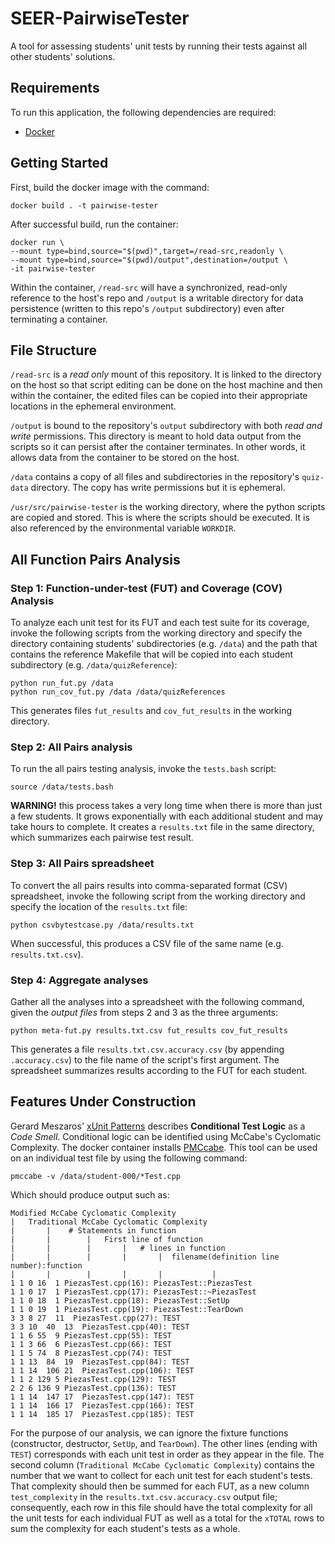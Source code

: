 # SEER-PairwiseTester

A tool for assessing students' unit tests by running their tests against all other students' solutions.

## Requirements

To run this application, the following dependencies are required:
* [Docker](www.docker.com)

## Getting Started

First, build the docker image with the command:

```
docker build . -t pairwise-tester
```

After successful build, run the container:

```
docker run \
--mount type=bind,source="$(pwd)",target=/read-src,readonly \
--mount type=bind,source="$(pwd)/output",destination=/output \
-it pairwise-tester
```

Within the container, `/read-src` will have a synchronized, read-only reference to the host's repo and `/output` is a writable directory for data persistence (written to this repo's `/output` subdirectory) even after terminating a container.

## File Structure

 `/read-src` is a *read only* mount of this repository. It is linked to the directory on the host so that script editing can be done on the host machine and then within the container, the edited files can be copied into their appropriate locations in the ephemeral environment.

`/output` is bound to the repository's `output` subdirectory with both *read and write* permissions. This directory is meant to hold data output from the scripts so it can persist after the container terminates. In other words, it allows data from the container to be stored on the host.

`/data` contains a copy of all files and subdirectories in the repository's `quiz-data` directory. The copy has write permissions but it is ephemeral.

`/usr/src/pairwise-tester` is the working directory, where the python scripts are copied and stored. This is where the scripts should be executed. It is also referenced by the environmental variable `WORKDIR`.


## All Function Pairs Analysis

### Step 1: Function-under-test (FUT) and Coverage (COV) Analysis

To analyze each unit test for its FUT and each test suite for its coverage, invoke the following scripts from the working directory and specify the directory containing students' subdirectories (e.g. `/data`) and the path that contains the reference Makefile that will be copied into each student subdirectory (e.g. `/data/quizReference`):

```
python run_fut.py /data
python run_cov_fut.py /data /data/quizReferences
```

This generates files `fut_results` and `cov_fut_results` in the working directory.

### Step 2: All Pairs analysis

To run the all pairs testing analysis, invoke the `tests.bash` script:

```
source /data/tests.bash
```

**WARNING!** this process takes a very long time when there is more than just a few students. It grows exponentially with each additional student and may take hours to complete. It creates a `results.txt` file in the same directory, which summarizes each pairwise test result.

### Step 3: All Pairs spreadsheet

To convert the all pairs results into comma-separated format (CSV) spreadsheet, invoke the following script from the working directory and specify the location of the `results.txt` file:

```
python csvbytestcase.py /data/results.txt
```

When successful, this produces a CSV file of the same name (e.g. `results.txt.csv`).


### Step 4: Aggregate analyses

Gather all the analyses into a spreadsheet with the following command, given the *output files* from steps 2 and 3 as the three arguments:

```
python meta-fut.py results.txt.csv fut_results cov_fut_results
```

This generates a file `results.txt.csv.accuracy.csv` (by appending `.accuracy.csv`) to the file name of the script's first argument. The spreadsheet summarizes results according to the FUT for each student.

## Features Under Construction

Gerard Meszaros' [xUnit Patterns](http://xunitpatterns.com/) describes **Conditional Test Logic** as a *Code Smell*. Conditional logic can be identified using McCabe's Cyclomatic Complexity. The docker container installs [PMCcabe](https://people.debian.org/~bame/pmccabe/pmccabe.1). This tool can be used on an individual test file by using the following command:

```
pmccabe -v /data/student-000/*Test.cpp
```

Which should produce output such as:

```
Modified McCabe Cyclomatic Complexity
|   Traditional McCabe Cyclomatic Complexity
|       |    # Statements in function
|       |        |   First line of function
|       |        |       |   # lines in function
|       |        |       |       |  filename(definition line number):function
|       |        |       |       |           |
1 1 0 16  1 PiezasTest.cpp(16): PiezasTest::PiezasTest
1 1 0 17  1 PiezasTest.cpp(17): PiezasTest::~PiezasTest
1 1 0 18  1 PiezasTest.cpp(18): PiezasTest::SetUp
1 1 0 19  1 PiezasTest.cpp(19): PiezasTest::TearDown
3 3 8 27  11  PiezasTest.cpp(27): TEST
3 3 10  40  13  PiezasTest.cpp(40): TEST
1 1 6 55  9 PiezasTest.cpp(55): TEST
1 1 3 66  6 PiezasTest.cpp(66): TEST
1 1 5 74  8 PiezasTest.cpp(74): TEST
1 1 13  84  19  PiezasTest.cpp(84): TEST
1 1 14  106 21  PiezasTest.cpp(106): TEST
1 1 2 129 5 PiezasTest.cpp(129): TEST
2 2 6 136 9 PiezasTest.cpp(136): TEST
1 1 14  147 17  PiezasTest.cpp(147): TEST
1 1 14  166 17  PiezasTest.cpp(166): TEST
1 1 14  185 17  PiezasTest.cpp(185): TEST
```

For the purpose of our analysis, we can ignore the fixture functions (constructor, destructor, `SetUp`, and `TearDown`). The other lines (ending with `TEST`) corresponds with each unit test in order as they appear in the file. The second column (`Traditional McCabe Cyclomatic Complexity`) contains the number that we want to collect for each unit test for each student's tests. That complexity should then be summed for each FUT, as a new column `test_complexity` in the `results.txt.csv.accuracy.csv` output file; consequently, each row in this file should have the total complexity for all the unit tests for each individual FUT as well as a total for the `xTOTAL` rows to sum the complexity for each student's tests as a whole.